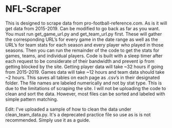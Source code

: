 # NFL-Scraper
This is designed to scrape data from pro-football-reference.com. As is it will get data from 2015-2019. Can be modified to go back as far as you want. You must run get_game_url.py and get_team_url.py first. These will gather the corresponding URL’s for every game in the date range as well as the URL’s for team stats for each season and every player who played in those seasons. Then you can run the remainder of the code to get the stats for games, teams, and individual players. Code is built with a sleep timer after each request to be considerate of their bandwidth and prevent ip from getting blocked by the site. Getting player data will take ~32 hours if going from 2015-2019. Games data will take ~12 hours and team data should take ~2 hours. This saves all tables on each page as .csv’s in their designated folder. The file names are labeled numerically and not by stat type. This is due to the limitations of scraping the site. I will not be uploading the code to clean and sort the data. However, most files can be sorted and labeled with simple pattern matching.

Edit: I've uploaded a sample of how to clean the data under clean_team_data.py. It's a deprecated practice file so use as is is not recommended. Simply use it as a guide.

